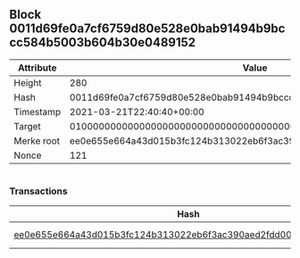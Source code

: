 ## Block 0011d69fe0a7cf6759d80e528e0bab91494b9bccc584b5003b604b30e0489152

Attribute | Value
--- | ---
Height | 280
Hash | 0011d69fe0a7cf6759d80e528e0bab91494b9bccc584b5003b604b30e0489152
Timestamp | 2021-03-21T22:40:40+00:00
Target | 0100000000000000000000000000000000000000000000000000000000000000
Merke root | ee0e655e664a43d015b3fc124b313022eb6f3ac390aed2fdd00360b59470daf6
Nonce | 121

```

```

### Transactions

Hash | Amount
--- | ---
[ee0e655e664a43d015b3fc124b313022eb6f3ac390aed2fdd00360b59470daf6](ee0e655e664a43d015b3fc124b313022eb6f3ac390aed2fdd00360b59470daf6.md) | 10.00000000 SKEPTI 
